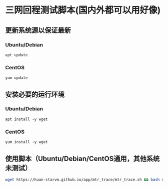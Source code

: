 # 三网回程测试脚本(国内外都可以用好像)

## 更新系统源以保证最新
### Ubuntu/Debian
```dash
apt update
```
### CentOS
```dash
yum update
```

## 安装必要的运行环境
### Ubuntu/Debian
```dash
apt install -y wget
```
### CentOS
```dash
yum install -y wget
```

## 使用脚本（Ubuntu/Debian/CentOS通用，其他系统未测试）
```bash
wget https://huan-starvm.github.io/app/mtr_trace/mtr_trace.sh && bash mtr_trace.sh
```
